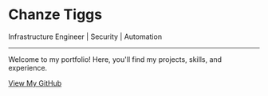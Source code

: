 <html lang="en">
<head>
    <meta charset="UTF-8">
    <meta name="viewport" content="width=device-width, initial-scale=1.0">
    <title>Chanze Tiggs | Portfolio</title>
    <link href="https://cdn.jsdelivr.net/npm/bootstrap@5.3.0/dist/css/bootstrap.min.css" rel="stylesheet">
</head>
<body class="bg-dark text-white">
    <div class="container text-center mt-5">
        <h1 class="display-4">Chanze Tiggs</h1>
        <p class="lead">Infrastructure Engineer | Security | Automation</p>
        <hr class="my-4">
        <p>Welcome to my portfolio! Here, you'll find my projects, skills, and experience.</p>
        <a class="btn btn-primary btn-lg" href="https://github.com/mazktech" role="button">View My GitHub</a>
    </div>
    <script src="https://cdn.jsdelivr.net/npm/bootstrap@5.3.0/dist/js/bootstrap.bundle.min.js"></script>
</body>
</html>
